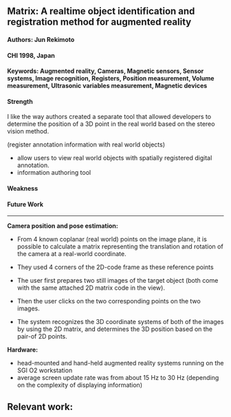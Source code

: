 ## Matrix: A realtime object identification and registration method for augmented reality

#### Authors: Jun Rekimoto
#### CHI 1998, Japan
#### Keywords: Augmented reality, Cameras, Magnetic sensors, Sensor systems, Image recognition, Registers, Position measurement, Volume measurement, Ultrasonic variables measurement, Magnetic devices

#### Strength
I like the way authors created a separate tool that allowed developers to determine the position of a 3D point in the real world based on the stereo vision method.

(register annotation information with real world objects)

- allow users to view real world objects with spatially registered digital annotation.
- information authoring tool

#### Weakness

#### Future Work

---

**Camera position and pose estimation:**
- From 4 known coplanar (real world) points on the image plane, it is possible to calculate a matrix representing the translation and rotation of the camera at a
real-world coordinate. 
- They used 4 corners of the 2D-code frame as these reference points

- The user first prepares two still images of the target object (both come with the same attached 2D matrix code in the view). 
- Then the user clicks on the two corresponding points on the two images. 
- The system recognizes the 3D coordinate systems of both of the images by using the 2D matrix, and determines the 3D
position based on the pair-of 2D points.



**Hardware:**
- head-mounted and hand-held augmented reality systems running on the SGI O2 workstation
- average screen update rate was from about 15 Hz to 30 Hz (depending on the complexity of displaying information)


**Relevant work:**
-
